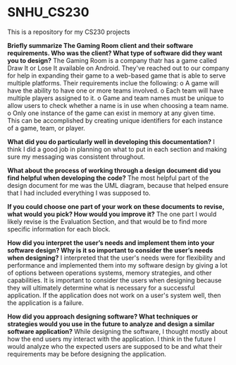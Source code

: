 # SNHU_CS230
This is a repository for my CS230 projects

**Briefly summarize The Gaming Room client and their software requirements. Who was the client? What type of software did they want you to design?**
The Gaming Room is a company thatr has a game called Draw It or Lose It available on Android. They've reached out to our company for help in expanding their game to a web-based game that is able to serve multiple platforms. Their requirements inclue the following:
    o A game will have the ability to have one or more teams involved.
    o Each team will have multiple players assigned to it.
    o Game and team names must be unique to allow users to check whether a name is in use when choosing a team name.
    o Only one instance of the game can exist in memory at any given time. This can be accomplished by creating unique identifiers for each instance of a game, team, or player.

**What did you do particularly well in developing this documentation?**
I think I did a good job in planning on what to put in each section and making sure my messaging was consistent throughout.

**What about the process of working through a design document did you find helpful when developing the code?**
The most helpful part of the design document for me was the UML diagram, because that helped ensure that I had included everything I was supposed to.

**If you could choose one part of your work on these documents to revise, what would you pick? How would you improve it?**
The one part I would likely revise is the Evaluation Section, and that would be to find more specific information for each block.

**How did you interpret the user’s needs and implement them into your software design? Why is it so important to consider the user’s needs when designing?**
I interpreted that the user's needs were for flexibility and performance and implemented them into my software design by giving a lot of options between operations systems, memory strategies, and other capabilities. It is important to consider the users when designing because they will ultimately determine what is necessary for a successful application. If the application does not work on a user's system well, then the application is a failure. 

**How did you approach designing software? What techniques or strategies would you use in the future to analyze and design a similar software application?**
While designing the software, I thought mostly about how the end users my interact with the application. I think in the future I would analyze who the expected users are supposed to be and what their requirements may be before designing the application. 
